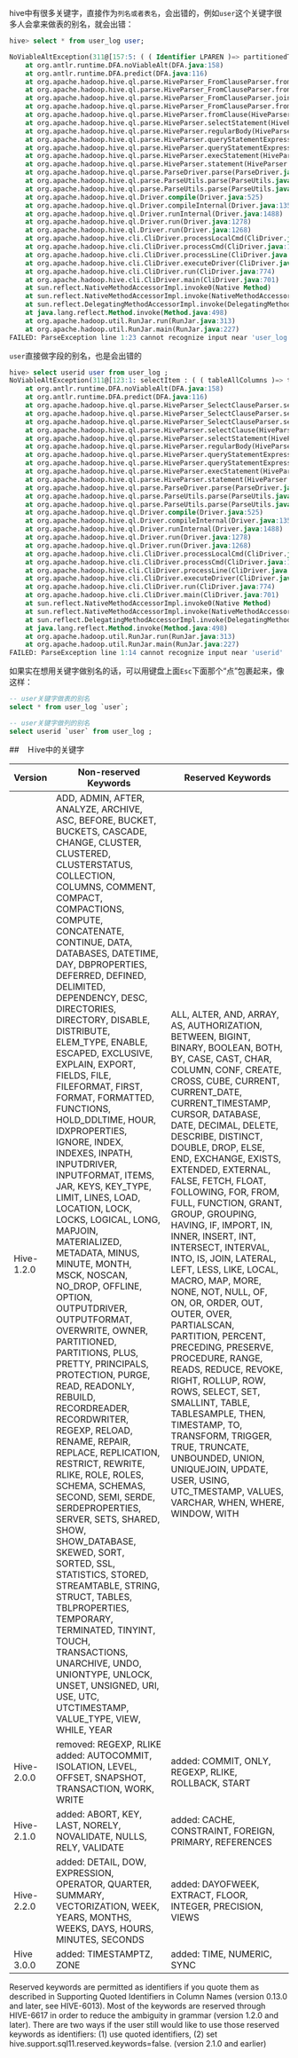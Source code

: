 hive中有很多关键字，直接作为`列名或者表名`，会出错的，例如`user`这个关键字很多人会拿来做表的别名，就会出错：

```sql
hive> select * from user_log user;

NoViableAltException(311@[157:5: ( ( Identifier LPAREN )=> partitionedTableFunction | tableSource | subQuerySource | virtualTableSource )])
	at org.antlr.runtime.DFA.noViableAlt(DFA.java:158)
	at org.antlr.runtime.DFA.predict(DFA.java:116)
	at org.apache.hadoop.hive.ql.parse.HiveParser_FromClauseParser.fromSource0(HiveParser_FromClauseParser.java:2901)
	at org.apache.hadoop.hive.ql.parse.HiveParser_FromClauseParser.fromSource(HiveParser_FromClauseParser.java:2839)
	at org.apache.hadoop.hive.ql.parse.HiveParser_FromClauseParser.joinSource(HiveParser_FromClauseParser.java:1410)
	at org.apache.hadoop.hive.ql.parse.HiveParser_FromClauseParser.fromClause(HiveParser_FromClauseParser.java:1300)
	at org.apache.hadoop.hive.ql.parse.HiveParser.fromClause(HiveParser.java:39647)
	at org.apache.hadoop.hive.ql.parse.HiveParser.selectStatement(HiveParser.java:34897)
	at org.apache.hadoop.hive.ql.parse.HiveParser.regularBody(HiveParser.java:34803)
	at org.apache.hadoop.hive.ql.parse.HiveParser.queryStatementExpressionBody(HiveParser.java:33992)
	at org.apache.hadoop.hive.ql.parse.HiveParser.queryStatementExpression(HiveParser.java:33880)
	at org.apache.hadoop.hive.ql.parse.HiveParser.execStatement(HiveParser.java:2205)
	at org.apache.hadoop.hive.ql.parse.HiveParser.statement(HiveParser.java:1313)
	at org.apache.hadoop.hive.ql.parse.ParseDriver.parse(ParseDriver.java:218)
	at org.apache.hadoop.hive.ql.parse.ParseUtils.parse(ParseUtils.java:75)
	at org.apache.hadoop.hive.ql.parse.ParseUtils.parse(ParseUtils.java:68)
	at org.apache.hadoop.hive.ql.Driver.compile(Driver.java:525)
	at org.apache.hadoop.hive.ql.Driver.compileInternal(Driver.java:1359)
	at org.apache.hadoop.hive.ql.Driver.runInternal(Driver.java:1488)
	at org.apache.hadoop.hive.ql.Driver.run(Driver.java:1278)
	at org.apache.hadoop.hive.ql.Driver.run(Driver.java:1268)
	at org.apache.hadoop.hive.cli.CliDriver.processLocalCmd(CliDriver.java:239)
	at org.apache.hadoop.hive.cli.CliDriver.processCmd(CliDriver.java:187)
	at org.apache.hadoop.hive.cli.CliDriver.processLine(CliDriver.java:409)
	at org.apache.hadoop.hive.cli.CliDriver.executeDriver(CliDriver.java:838)
	at org.apache.hadoop.hive.cli.CliDriver.run(CliDriver.java:774)
	at org.apache.hadoop.hive.cli.CliDriver.main(CliDriver.java:701)
	at sun.reflect.NativeMethodAccessorImpl.invoke0(Native Method)
	at sun.reflect.NativeMethodAccessorImpl.invoke(NativeMethodAccessorImpl.java:62)
	at sun.reflect.DelegatingMethodAccessorImpl.invoke(DelegatingMethodAccessorImpl.java:43)
	at java.lang.reflect.Method.invoke(Method.java:498)
	at org.apache.hadoop.util.RunJar.run(RunJar.java:313)
	at org.apache.hadoop.util.RunJar.main(RunJar.java:227)
FAILED: ParseException line 1:23 cannot recognize input near 'user_log' 'user' '<EOF>' in from source 0
```

`user`直接做字段的别名，也是会出错的

```sql
hive> select userid user from user_log ;
NoViableAltException(311@[123:1: selectItem : ( ( tableAllColumns )=> tableAllColumns -> ^( TOK_SELEXPR tableAllColumns ) | ( expression ( ( ( KW_AS )? identifier ) | ( KW_AS LPAREN identifier ( COMMA identifier )* RPAREN ) )? ) -> ^( TOK_SELEXPR expression ( identifier )* ) );])
	at org.antlr.runtime.DFA.noViableAlt(DFA.java:158)
	at org.antlr.runtime.DFA.predict(DFA.java:116)
	at org.apache.hadoop.hive.ql.parse.HiveParser_SelectClauseParser.selectItem(HiveParser_SelectClauseParser.java:2244)
	at org.apache.hadoop.hive.ql.parse.HiveParser_SelectClauseParser.selectList(HiveParser_SelectClauseParser.java:1144)
	at org.apache.hadoop.hive.ql.parse.HiveParser_SelectClauseParser.selectClause(HiveParser_SelectClauseParser.java:939)
	at org.apache.hadoop.hive.ql.parse.HiveParser.selectClause(HiveParser.java:39575)
	at org.apache.hadoop.hive.ql.parse.HiveParser.selectStatement(HiveParser.java:34882)
	at org.apache.hadoop.hive.ql.parse.HiveParser.regularBody(HiveParser.java:34803)
	at org.apache.hadoop.hive.ql.parse.HiveParser.queryStatementExpressionBody(HiveParser.java:33992)
	at org.apache.hadoop.hive.ql.parse.HiveParser.queryStatementExpression(HiveParser.java:33880)
	at org.apache.hadoop.hive.ql.parse.HiveParser.execStatement(HiveParser.java:2205)
	at org.apache.hadoop.hive.ql.parse.HiveParser.statement(HiveParser.java:1313)
	at org.apache.hadoop.hive.ql.parse.ParseDriver.parse(ParseDriver.java:218)
	at org.apache.hadoop.hive.ql.parse.ParseUtils.parse(ParseUtils.java:75)
	at org.apache.hadoop.hive.ql.parse.ParseUtils.parse(ParseUtils.java:68)
	at org.apache.hadoop.hive.ql.Driver.compile(Driver.java:525)
	at org.apache.hadoop.hive.ql.Driver.compileInternal(Driver.java:1359)
	at org.apache.hadoop.hive.ql.Driver.runInternal(Driver.java:1488)
	at org.apache.hadoop.hive.ql.Driver.run(Driver.java:1278)
	at org.apache.hadoop.hive.ql.Driver.run(Driver.java:1268)
	at org.apache.hadoop.hive.cli.CliDriver.processLocalCmd(CliDriver.java:239)
	at org.apache.hadoop.hive.cli.CliDriver.processCmd(CliDriver.java:187)
	at org.apache.hadoop.hive.cli.CliDriver.processLine(CliDriver.java:409)
	at org.apache.hadoop.hive.cli.CliDriver.executeDriver(CliDriver.java:838)
	at org.apache.hadoop.hive.cli.CliDriver.run(CliDriver.java:774)
	at org.apache.hadoop.hive.cli.CliDriver.main(CliDriver.java:701)
	at sun.reflect.NativeMethodAccessorImpl.invoke0(Native Method)
	at sun.reflect.NativeMethodAccessorImpl.invoke(NativeMethodAccessorImpl.java:62)
	at sun.reflect.DelegatingMethodAccessorImpl.invoke(DelegatingMethodAccessorImpl.java:43)
	at java.lang.reflect.Method.invoke(Method.java:498)
	at org.apache.hadoop.util.RunJar.run(RunJar.java:313)
	at org.apache.hadoop.util.RunJar.main(RunJar.java:227)
FAILED: ParseException line 1:14 cannot recognize input near 'userid' 'user' 'from' in selection target
```

如果实在想用关键字做别名的话，可以用键盘上面`Esc`下面那个“点”包裹起来，像这样：

```sql
-- user关键字做表的别名
select * from user_log `user`;

-- user关键字做列的别名
select userid `user` from user_log ;

```



##　Ｈive中的关键字

| Version    | Non-reserved Keywords                                        | Reserved Keywords                                            |
| ---------- | ------------------------------------------------------------ | ------------------------------------------------------------ |
| Hive-1.2.0 | ADD, ADMIN, AFTER, ANALYZE, ARCHIVE, ASC, BEFORE, BUCKET, BUCKETS, CASCADE, CHANGE, CLUSTER, CLUSTERED, CLUSTERSTATUS, COLLECTION, COLUMNS, COMMENT, COMPACT, COMPACTIONS, COMPUTE, CONCATENATE, CONTINUE, DATA, DATABASES, DATETIME, DAY, DBPROPERTIES, DEFERRED, DEFINED, DELIMITED, DEPENDENCY, DESC, DIRECTORIES, DIRECTORY, DISABLE, DISTRIBUTE, ELEM_TYPE, ENABLE, ESCAPED, EXCLUSIVE, EXPLAIN, EXPORT, FIELDS, FILE, FILEFORMAT, FIRST, FORMAT, FORMATTED, FUNCTIONS, HOLD_DDLTIME, HOUR, IDXPROPERTIES, IGNORE, INDEX, INDEXES, INPATH, INPUTDRIVER, INPUTFORMAT, ITEMS, JAR, KEYS, KEY_TYPE, LIMIT, LINES, LOAD, LOCATION, LOCK, LOCKS, LOGICAL, LONG, MAPJOIN, MATERIALIZED, METADATA, MINUS, MINUTE, MONTH, MSCK, NOSCAN, NO_DROP, OFFLINE, OPTION, OUTPUTDRIVER, OUTPUTFORMAT, OVERWRITE, OWNER, PARTITIONED, PARTITIONS, PLUS, PRETTY, PRINCIPALS, PROTECTION, PURGE, READ, READONLY, REBUILD, RECORDREADER, RECORDWRITER, REGEXP, RELOAD, RENAME, REPAIR, REPLACE, REPLICATION, RESTRICT, REWRITE, RLIKE, ROLE, ROLES, SCHEMA, SCHEMAS, SECOND, SEMI, SERDE, SERDEPROPERTIES, SERVER, SETS, SHARED, SHOW, SHOW_DATABASE, SKEWED, SORT, SORTED, SSL, STATISTICS, STORED, STREAMTABLE, STRING, STRUCT, TABLES, TBLPROPERTIES, TEMPORARY, TERMINATED, TINYINT, TOUCH, TRANSACTIONS, UNARCHIVE, UNDO, UNIONTYPE, UNLOCK, UNSET, UNSIGNED, URI, USE, UTC, UTCTIMESTAMP, VALUE_TYPE, VIEW, WHILE, YEAR | ALL, ALTER, AND, ARRAY, AS, AUTHORIZATION, BETWEEN, BIGINT, BINARY, BOOLEAN, BOTH, BY, CASE, CAST, CHAR, COLUMN, CONF, CREATE, CROSS, CUBE, CURRENT, CURRENT_DATE, CURRENT_TIMESTAMP, CURSOR, DATABASE, DATE, DECIMAL, DELETE, DESCRIBE, DISTINCT, DOUBLE, DROP, ELSE, END, EXCHANGE, EXISTS, EXTENDED, EXTERNAL, FALSE, FETCH, FLOAT, FOLLOWING, FOR, FROM, FULL, FUNCTION, GRANT, GROUP, GROUPING, HAVING, IF, IMPORT, IN, INNER, INSERT, INT, INTERSECT, INTERVAL, INTO, IS, JOIN, LATERAL, LEFT, LESS, LIKE, LOCAL, MACRO, MAP, MORE, NONE, NOT, NULL, OF, ON, OR, ORDER, OUT, OUTER, OVER, PARTIALSCAN, PARTITION, PERCENT, PRECEDING, PRESERVE, PROCEDURE, RANGE, READS, REDUCE, REVOKE, RIGHT, ROLLUP, ROW, ROWS, SELECT, SET, SMALLINT, TABLE, TABLESAMPLE, THEN, TIMESTAMP, TO, TRANSFORM, TRIGGER, TRUE, TRUNCATE, UNBOUNDED, UNION, UNIQUEJOIN, UPDATE, USER, USING, UTC_TMESTAMP, VALUES, VARCHAR, WHEN, WHERE, WINDOW, WITH |
| Hive-2.0.0 | removed: REGEXP, RLIKE<br>added: AUTOCOMMIT, ISOLATION, LEVEL, OFFSET, SNAPSHOT, TRANSACTION, WORK, WRITE | added: COMMIT, ONLY, REGEXP, RLIKE, ROLLBACK, START          |
| Hive-2.1.0 | added: ABORT, KEY, LAST, NORELY, NOVALIDATE, NULLS, RELY, VALIDATE | added: CACHE, CONSTRAINT, FOREIGN, PRIMARY, REFERENCES       |
| Hive-2.2.0 | added: DETAIL, DOW, EXPRESSION, OPERATOR, QUARTER, SUMMARY, VECTORIZATION, WEEK, YEARS, MONTHS, WEEKS, DAYS, HOURS, MINUTES, SECONDS | added: DAYOFWEEK, EXTRACT, FLOOR, INTEGER, PRECISION, VIEWS  |
| Hive 3.0.0 | added: TIMESTAMPTZ, ZONE                                     | added: TIME, NUMERIC, SYNC                                   |


Reserved keywords are permitted as identifiers if you quote them as described in Supporting Quoted Identifiers in Column Names (version 0.13.0 and later, see HIVE-6013). Most of the keywords are reserved through HIVE-6617 in order to reduce the ambiguity in grammar (version 1.2.0 and later). There are two ways if the user still would like to use those reserved keywords as identifiers: (1) use quoted identifiers, (2) set hive.support.sql11.reserved.keywords=false. (version 2.1.0 and earlier) 